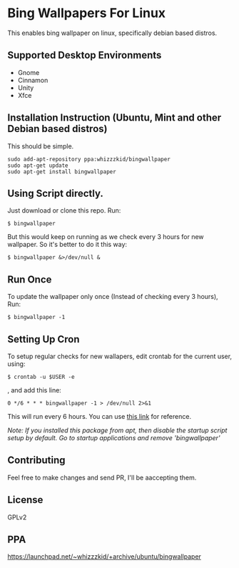# Bing Wallpapers For Linux
This enables bing wallpaper on linux, specifically debian based distros.

## Supported Desktop Environments

- Gnome
- Cinnamon
- Unity
- Xfce

## Installation Instruction (Ubuntu, Mint and other Debian based distros)
This should be simple.

    sudo add-apt-repository ppa:whizzzkid/bingwallpaper
    sudo apt-get update
    sudo apt-get install bingwallpaper

## Using Script directly.
Just download or clone this repo. Run:

    $ bingwallpaper

But this would keep on running as we check every 3 hours for new wallpaper. So it's better to do it this way:

    $ bingwallpaper &>/dev/null &

## Run Once
To update the wallpaper only once (Instead of checking every 3 hours), Run:

    $ bingwallpaper -1

## Setting Up Cron
To setup regular checks for new wallapers, edit crontab for the current user, using:

    $ crontab -u $USER -e

, and add this line:

    0 */6 * * * bingwallpaper -1 > /dev/null 2>&1

This will run every 6 hours. You can use [this link](http://www.crontab-generator.org/) for reference.

*Note: If you installed this package from apt, then disable the startup script setup by default. Go to startup applications and remove 'bingwallpaper'*

## Contributing
Feel free to make changes and send PR, I'll be aaccepting them.

## License
GPLv2

## PPA
https://launchpad.net/~whizzzkid/+archive/ubuntu/bingwallpaper

